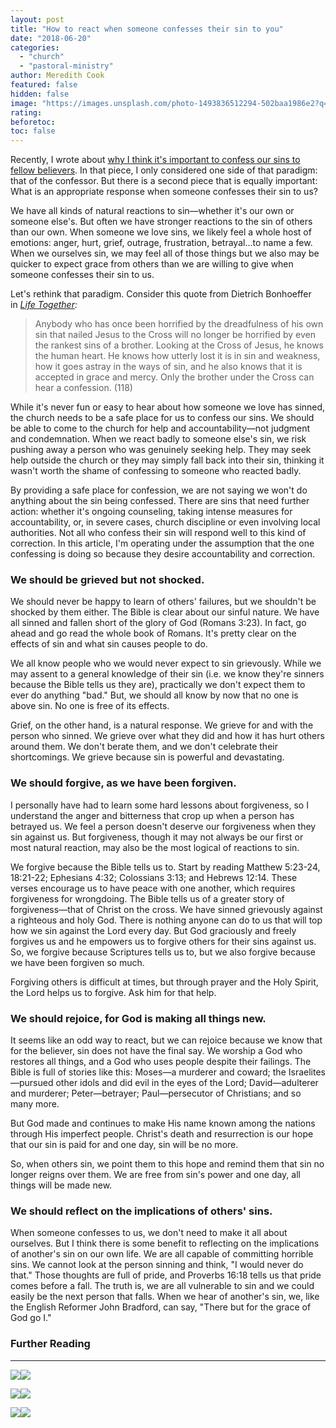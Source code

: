 ```yaml
---
layout: post
title: "How to react when someone confesses their sin to you"
date: "2018-06-20"
categories: 
  - "church"
  - "pastoral-ministry"
author: Meredith Cook
featured: false
hidden: false
image: "https://images.unsplash.com/photo-1493836512294-502baa1986e2?q=80&w=2090&auto=format&fit=crop&ixlib=rb-4.0.3&ixid=M3wxMjA3fDB8MHxwaG90by1wYWdlfHx8fGVufDB8fHx8fA%3D%3D"
rating:
beforetoc:
toc: false
---
```


Recently, I wrote about [why I think it's important to confess our sins to fellow believers](http://blog.keelancook.com/2018/05/why-do-we-need-to-confess-our-sin-to-others.html). In that piece, I only considered one side of that paradigm: that of the confessor. But there is a second piece that is equally important: What is an appropriate response when someone confesses their sin to us?

We have all kinds of natural reactions to sin—whether it's our own or someone else's. But often we have stronger reactions to the sin of others than our own. When someone we love sins, we likely feel a whole host of emotions: anger, hurt, grief, outrage, frustration, betrayal...to name a few. When we ourselves sin, we may feel all of those things but we also may be quicker to expect grace from others than we are willing to give when someone confesses their sin to us.

Let's rethink that paradigm. Consider this quote from Dietrich Bonhoeffer in _[Life Together](https://amzn.to/2UoBBaQ):_

> Anybody who has once been horrified by the dreadfulness of his own sin that nailed Jesus to the Cross will no longer be horrified by even the rankest sins of a brother. Looking at the Cross of Jesus, he knows the human heart. He knows how utterly lost it is in sin and weakness, how it goes astray in the ways of sin, and he also knows that it is accepted in grace and mercy. Only the brother under the Cross can hear a confession. (118)

While it's never fun or easy to hear about how someone we love has sinned, the church needs to be a safe place for us to confess our sins. We should be able to come to the church for help and accountability—not judgment and condemnation. When we react badly to someone else's sin, we risk pushing away a person who was genuinely seeking help. They may seek help outside the church or they may simply fall back into their sin, thinking it wasn't worth the shame of confessing to someone who reacted badly.

By providing a safe place for confession, we are not saying we won't do anything about the sin being confessed. There are sins that need further action: whether it's ongoing counseling, taking intense measures for accountability, or, in severe cases, church discipline or even involving local authorities. Not all who confess their sin will respond well to this kind of correction. In this article, I'm operating under the assumption that the one confessing is doing so because they desire accountability and correction.

### We should be grieved but not shocked.

We should never be happy to learn of others' failures, but we shouldn't be shocked by them either. The Bible is clear about our sinful nature. We have all sinned and fallen short of the glory of God (Romans 3:23). In fact, go ahead and go read the whole book of Romans. It's pretty clear on the effects of sin and what sin causes people to do.

We all know people who we would never expect to sin grievously. While we may assent to a general knowledge of their sin (i.e. we know they're sinners because the Bible tells us they are), practically we don't expect them to ever do anything "bad." But, we should all know by now that no one is above sin. No one is free of its effects.

Grief, on the other hand, is a natural response. We grieve for and with the person who sinned. We grieve over what they did and how it has hurt others around them. We don't berate them, and we don't celebrate their shortcomings. We grieve because sin is powerful and devastating.

### We should forgive, as we have been forgiven.

I personally have had to learn some hard lessons about forgiveness, so I understand the anger and bitterness that crop up when a person has betrayed us. We feel a person doesn't deserve our forgiveness when they sin against us. But forgiveness, though it may not always be our first or most natural reaction, may also be the most logical of reactions to sin.

We forgive because the Bible tells us to. Start by reading Matthew 5:23-24, 18:21-22; Ephesians 4:32; Colossians 3:13; and Hebrews 12:14. These verses encourage us to have peace with one another, which requires forgiveness for wrongdoing. The Bible tells us of a greater story of forgiveness—that of Christ on the cross. We have sinned grievously against a righteous and holy God. There is nothing anyone can do to us that will top how we sin against the Lord every day. But God graciously and freely forgives us and he empowers us to forgive others for their sins against us. So, we forgive because Scriptures tells us to, but we also forgive because we have been forgiven so much.

Forgiving others is difficult at times, but through prayer and the Holy Spirit, the Lord helps us to forgive. Ask him for that help.

### We should rejoice, for God is making all things new.

It seems like an odd way to react, but we can rejoice because we know that for the believer, sin does not have the final say. We worship a God who restores all things, and a God who uses people despite their failings. The Bible is full of stories like this: Moses—a murderer and coward; the Israelites—pursued other idols and did evil in the eyes of the Lord; David—adulterer and murderer; Peter—betrayer; Paul—persecutor of Christians; and so many more.

But God made and continues to make His name known among the nations through His imperfect people. Christ's death and resurrection is our hope that our sin is paid for and one day, sin will be no more.

So, when others sin, we point them to this hope and remind them that sin no longer reigns over them. We are free from sin's power and one day, all things will be made new.

### We should reflect on the implications of others' sins.

When someone confesses to us, we don't need to make it all about ourselves. But I think there is some benefit to reflecting on the implications of another's sin on our own life. We are all capable of committing horrible sins. We cannot look at the person sinning and think, "I would never do that." Those thoughts are full of pride, and Proverbs 16:18 tells us that pride comes before a fall. The truth is, we are all vulnerable to sin and we could easily be the next person that falls. When we hear of another's sin, we, like the English Reformer John Bradford, can say, "There but for the grace of God go I."

### Further Reading

* * *

[![](//ws-na.amazon-adsystem.com/widgets/q?_encoding=UTF8&ASIN=B016NESM0G&Format=_SL250_&ID=AsinImage&MarketPlace=US&ServiceVersion=20070822&WS=1&tag=keelancook-20&language=en_US)](https://www.amazon.com/Life-Together-Dietrich-Bonhoeffer-Works-ebook/dp/B016NESM0G/ref=as_li_ss_il?keywords=life+together&qid=1585333292&sr=8-1-spons&psc=1&spLa=ZW5jcnlwdGVkUXVhbGlmaWVyPUExWU9JV1E5VlRaMjEwJmVuY3J5cHRlZElkPUExMDI0MTk4MTlFRDZGT1lDRUs1USZlbmNyeXB0ZWRBZElkPUEwOTAzMDU2Mk8wRFRFNzFVVFFJQyZ3aWRnZXROYW1lPXNwX2F0ZiZhY3Rpb249Y2xpY2tSZWRpcmVjdCZkb05vdExvZ0NsaWNrPXRydWU=&linkCode=li3&tag=keelancook-20&linkId=6fd36ca58106cfcc1b3b97b4f9b5184c&language=en_US)![](https://ir-na.amazon-adsystem.com/e/ir?t=keelancook-20&language=en_US&l=li3&o=1&a=B016NESM0G)

[![](//ws-na.amazon-adsystem.com/widgets/q?_encoding=UTF8&ASIN=B003FCVEBY&Format=_SL250_&ID=AsinImage&MarketPlace=US&ServiceVersion=20070822&WS=1&tag=keelancook-20&language=en_US)](https://www.amazon.com/Putting-Face-Grace-Living-Passing-ebook/dp/B003FCVEBY/ref=as_li_ss_il?keywords=putting+a+face+on+grace&qid=1585332777&sr=8-1&linkCode=li3&tag=keelancook-20&linkId=90fce1363d2fb781a11a6c876aa728f9&language=en_US)![](https://ir-na.amazon-adsystem.com/e/ir?t=keelancook-20&language=en_US&l=li3&o=1&a=B003FCVEBY)

[![](//ws-na.amazon-adsystem.com/widgets/q?_encoding=UTF8&ASIN=1462749720&Format=_SL250_&ID=AsinImage&MarketPlace=US&ServiceVersion=20070822&WS=1&tag=keelancook-20&language=en_US)](https://www.amazon.com/If-You-Only-Knew-Unavoidable/dp/1462749720/ref=as_li_ss_il?_encoding=UTF8&qid=1586807202&sr=1-1&linkCode=li3&tag=keelancook-20&linkId=f7071175be6032e7be2606b2ff58fd4b&language=en_US)![](https://ir-na.amazon-adsystem.com/e/ir?t=keelancook-20&language=en_US&l=li3&o=1&a=1462749720)
